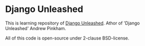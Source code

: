 # Django Unleashed

This is learning repository of [Django Unleashed](https://Django-Unleashed.com).
Athor of 'Django Unleashed' Andrew Pinkham. 

All of this code is open-source under 2-clause BSD-license.